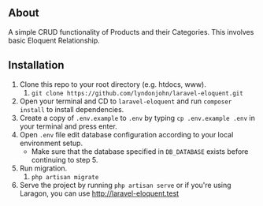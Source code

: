 ## About
A simple CRUD functionality of Products and their Categories. This involves basic Eloquent Relationship.

## Installation 
1. Clone this repo to your root directory (e.g. htdocs, www).
   1. `git clone https://github.com/lyndonjohn/laravel-eloquent.git`
2. Open your terminal and CD to `laravel-eloquent` and run `composer install` to install dependencies.
3. Create a copy of `.env.example` to `.env` by typing `cp .env.example .env` in your terminal and press enter.
4. Open `.env` file edit database configuration according to your local environment setup.
   - Make sure that the database specified in `DB_DATABASE` exists before continuing to step 5.
5. Run migration.
   1. `php artisan migrate`
6. Serve the project by running `php artisan serve` or if you're using Laragon, you can use http://laravel-eloquent.test
